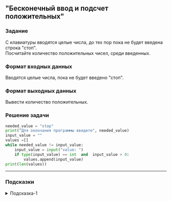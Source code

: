## "Бесконечный ввод и подсчет положительных"

### Задание

С клавиатуры вводятся целые числа, до тех пор пока не будет введена строка "стоп". \
Посчитайте количество положительных чисел, среди введенных.

### Формат входных данных

Вводятся целые числа, пока не будет введено "стоп".

### Формат выходных данных

Вывести количество положительных.

### Решение задачи

```python
needed_value = "stop"
print("Для окончания программы введите", needed_value)
input_value = ""
values =[]
while needed_value != input_value:
    input_value = input("value: ")
    if type(input_value) == int  and  input_value > 0:
        values.append(input_value)
print(len(values))
```

---

### Подсказки

<details>
<summary>Подсказка-1</summary>
Смотри пример "Выполнение цикла пока не будет введено нужное значение"
</details>

